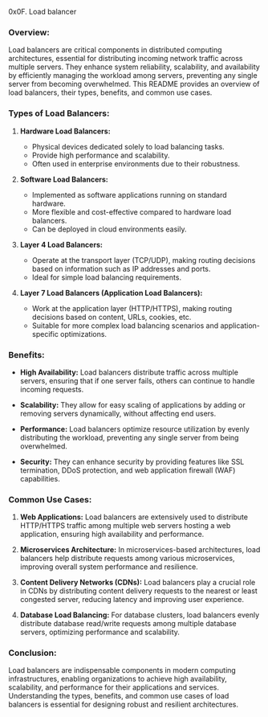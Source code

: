 0x0F. Load balancer


### Overview:

Load balancers are critical components in distributed computing architectures, essential for distributing incoming network traffic across multiple servers. They enhance system reliability, scalability, and availability by efficiently managing the workload among servers, preventing any single server from becoming overwhelmed. This README provides an overview of load balancers, their types, benefits, and common use cases.

### Types of Load Balancers:

1. **Hardware Load Balancers:**
   - Physical devices dedicated solely to load balancing tasks.
   - Provide high performance and scalability.
   - Often used in enterprise environments due to their robustness.

2. **Software Load Balancers:**
   - Implemented as software applications running on standard hardware.
   - More flexible and cost-effective compared to hardware load balancers.
   - Can be deployed in cloud environments easily.

3. **Layer 4 Load Balancers:**
   - Operate at the transport layer (TCP/UDP), making routing decisions based on information such as IP addresses and ports.
   - Ideal for simple load balancing requirements.

4. **Layer 7 Load Balancers (Application Load Balancers):**
   - Work at the application layer (HTTP/HTTPS), making routing decisions based on content, URLs, cookies, etc.
   - Suitable for more complex load balancing scenarios and application-specific optimizations.

### Benefits:

- **High Availability:** Load balancers distribute traffic across multiple servers, ensuring that if one server fails, others can continue to handle incoming requests.
  
- **Scalability:** They allow for easy scaling of applications by adding or removing servers dynamically, without affecting end users.

- **Performance:** Load balancers optimize resource utilization by evenly distributing the workload, preventing any single server from being overwhelmed.

- **Security:** They can enhance security by providing features like SSL termination, DDoS protection, and web application firewall (WAF) capabilities.

### Common Use Cases:

1. **Web Applications:** Load balancers are extensively used to distribute HTTP/HTTPS traffic among multiple web servers hosting a web application, ensuring high availability and performance.

2. **Microservices Architecture:** In microservices-based architectures, load balancers help distribute requests among various microservices, improving overall system performance and resilience.

3. **Content Delivery Networks (CDNs):** Load balancers play a crucial role in CDNs by distributing content delivery requests to the nearest or least congested server, reducing latency and improving user experience.

4. **Database Load Balancing:** For database clusters, load balancers evenly distribute database read/write requests among multiple database servers, optimizing performance and scalability.

### Conclusion:

Load balancers are indispensable components in modern computing infrastructures, enabling organizations to achieve high availability, scalability, and performance for their applications and services. Understanding the types, benefits, and common use cases of load balancers is essential for designing robust and resilient architectures.
